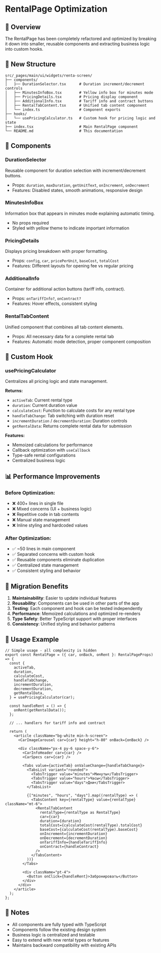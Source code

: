 # RentalPage Optimization

## 🎯 Overview
The RentalPage has been completely refactored and optimized by breaking it down into smaller, reusable components and extracting business logic into custom hooks.

## 📁 New Structure

```
src/_pages/main/ui/widgets/renta-screen/
├── components/
│   ├── DurationSelector.tsx      # Duration increment/decrement controls
│   ├── MinutesInfoBox.tsx        # Yellow info box for minutes mode
│   ├── PricingDetails.tsx        # Pricing display component
│   ├── AdditionalInfo.tsx        # Tariff info and contract buttons
│   ├── RentalTabContent.tsx      # Unified tab content component
│   └── index.ts                  # Component exports
├── hooks/
│   └── usePricingCalculator.ts   # Custom hook for pricing logic and state
├── index.tsx                     # Main RentalPage component
└── README.md                     # This documentation
```

## 🧩 Components

### **DurationSelector**
Reusable component for duration selection with increment/decrement buttons.
- Props: `duration`, `maxDuration`, `getUnitText`, `onIncrement`, `onDecrement`
- Features: Disabled states, smooth animations, responsive design

### **MinutesInfoBox**
Information box that appears in minutes mode explaining automatic timing.
- No props required
- Styled with yellow theme to indicate important information

### **PricingDetails**
Displays pricing breakdown with proper formatting.
- Props: `config`, `car`, `pricePerUnit`, `baseCost`, `totalCost`
- Features: Different layouts for opening fee vs regular pricing

### **AdditionalInfo**
Container for additional action buttons (tariff info, contract).
- Props: `onTariffInfo?`, `onContract?`
- Features: Hover effects, consistent styling

### **RentalTabContent**
Unified component that combines all tab content elements.
- Props: All necessary data for a complete rental tab
- Features: Automatic mode detection, proper component composition

## 🎣 Custom Hook

### **usePricingCalculator**
Centralizes all pricing logic and state management.

**Returns:**
- `activeTab`: Current rental type
- `duration`: Current duration value
- `calculateCost`: Function to calculate costs for any rental type
- `handleTabChange`: Tab switching with duration reset
- `incrementDuration` / `decrementDuration`: Duration controls
- `getRentalData`: Returns complete rental data for submission

**Features:**
- Memoized calculations for performance
- Callback optimization with `useCallback`
- Type-safe rental configurations
- Centralized business logic

## 📊 Performance Improvements

### **Before Optimization:**
- ❌ 400+ lines in single file
- ❌ Mixed concerns (UI + business logic)
- ❌ Repetitive code in tab contents
- ❌ Manual state management
- ❌ Inline styling and hardcoded values

### **After Optimization:**
- ✅ ~50 lines in main component
- ✅ Separated concerns with custom hook
- ✅ Reusable components eliminate duplication
- ✅ Centralized state management
- ✅ Consistent styling and behavior

## 🔄 Migration Benefits

1. **Maintainability**: Easier to update individual features
2. **Reusability**: Components can be used in other parts of the app
3. **Testing**: Each component and hook can be tested independently
4. **Performance**: Memoized calculations and optimized re-renders
5. **Type Safety**: Better TypeScript support with proper interfaces
6. **Consistency**: Unified styling and behavior patterns

## 🚀 Usage Example

```tsx
// Simple usage - all complexity is hidden
export const RentalPage = ({ car, onBack, onRent }: RentalPageProps) => {
  const {
    activeTab,
    duration,
    calculateCost,
    handleTabChange,
    incrementDuration,
    decrementDuration,
    getRentalData,
  } = usePricingCalculator(car);

  const handleRent = () => {
    onRent(getRentalData());
  };

  // ... handlers for tariff info and contract

  return (
    <article className="bg-white min-h-screen">
      <CarImageCarousel car={car} height="h-80" onBack={onBack} />
      
      <div className="px-4 py-6 space-y-6">
        <CarInfoHeader car={car} />
        <CarSpecs car={car} />
        
        <Tabs value={activeTab} onValueChange={handleTabChange}>
          <TabsList variant="rounded">
            <TabsTrigger value="minutes">Минуты</TabsTrigger>
            <TabsTrigger value="hours">Часы</TabsTrigger>
            <TabsTrigger value="days">Дни</TabsTrigger>
          </TabsList>

          {["minutes", "hours", "days"].map((rentalType) => (
            <TabsContent key={rentalType} value={rentalType} className="mt-6">
              <RentalTabContent
                rentalType={rentalType as RentalType}
                car={car}
                duration={duration}
                totalCost={calculateCost(rentalType).totalCost}
                baseCost={calculateCost(rentalType).baseCost}
                onIncrement={incrementDuration}
                onDecrement={decrementDuration}
                onTariffInfo={handleTariffInfo}
                onContract={handleContract}
              />
            </TabsContent>
          ))}
        </Tabs>

        <div className="pt-4">
          <Button onClick={handleRent}>Забронировать</Button>
        </div>
      </div>
    </article>
  );
};
```

## 📝 Notes

- All components are fully typed with TypeScript
- Components follow the existing design system
- Business logic is centralized and testable
- Easy to extend with new rental types or features
- Maintains backward compatibility with existing APIs 